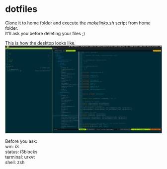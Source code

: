 # dotfiles

Clone it to home folder and execute the *makelinks.sh* script from home folder.  
It'll ask you before deleting your files ;)

This is how the desktop looks like.  
![preview](https://raw.githubusercontent.com/janhieber/dotfiles/master/scrot.png)

Before you ask:  
wm: i3  
status: i3blocks  
terminal: urxvt  
shell: zsh
